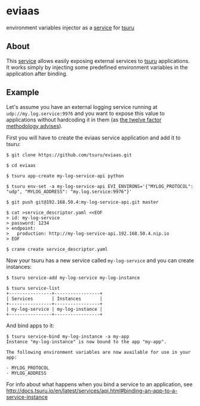 eviaas
======

environment variables injector as a [service](http://tsuru.readthedocs.org/en/latest/services/index.html) for [tsuru](http://tsuru.io)

About
-----

This [service](http://tsuru.readthedocs.org/en/latest/services/index.html) allows easily exposing external services to [tsuru](http://tsuru.io) applications. It works simply by injecting some predefined environment variables in the application after binding.


Example
-------

Let's assume you have an external logging service running at `udp://my.log.service:9976` and you want to expose this value to applications without hardcoding it in them (as [the twelve factor methodology advises](http://12factor.net/config)). 

First you will have to create the eviaas service application and add it to tsuru:
```
$ git clone https://github.com/tsuru/eviaas.git

$ cd eviaas

$ tsuru app-create my-log-service-api python

$ tsuru env-set -a my-log-service-api EVI_ENVIRONS='{"MYLOG_PROTOCOL": "udp", "MYLOG_ADDRESS": "my.log.service:9976"}'

$ git push git@192.168.50.4:my-log-service-api.git master

$ cat >service_descriptor.yaml <<EOF
> id: my-log-service
> password: 1234
> endpoint:
>   production: http://my-log-service-api.192.168.50.4.nip.io
> EOF

$ crane create service_descriptor.yaml
```

Now your tsuru has a new service called `my-log-service` 
and you can create instances:

```
$ tsuru service-add my-log-service my-log-instance

$ tsuru service-list
+----------------+-----------------+
| Services       | Instances       |
+----------------+-----------------+
| my-log-service | my-log-instance |
+----------------+-----------------+
```

And bind apps to it:

```
$ tsuru service-bind my-log-instance -a my-app
Instance "my-log-instance" is now bound to the app "my-app".

The following environment variables are now available for use in your app:

- MYLOG_PROTOCOL
- MYLOG_ADDRESS

```

For info about what happens when you bind a service to an application,
see http://docs.tsuru.io/en/latest/services/api.html#binding-an-app-to-a-service-instance

